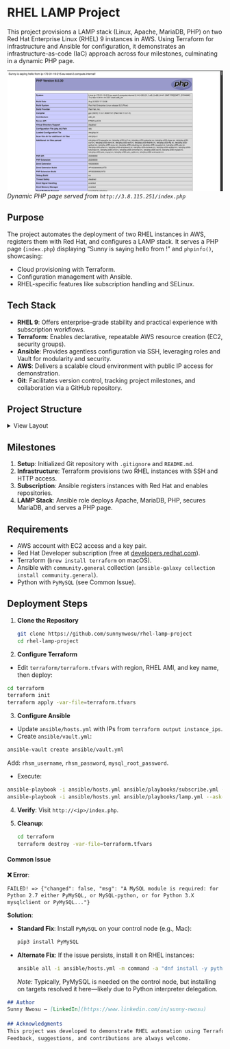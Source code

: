 # RHEL LAMP Project

This project provisions a LAMP stack (Linux, Apache, MariaDB, PHP) on two Red Hat Enterprise Linux (RHEL) 9 instances in AWS. Using Terraform for infrastructure and Ansible for configuration, it demonstrates an infrastructure-as-code (IaC) approach across four milestones, culminating in a dynamic PHP page.


![LAMP Stack Output](./screenshot.png)  
*Dynamic PHP page served from `http://3.8.115.251/index.php`*


## Purpose

The project automates the deployment of two RHEL instances in AWS, registers them with Red Hat, and configures a LAMP stack. It serves a PHP page (`index.php`) displaying “Sunny is saying hello from <hostname>!” and `phpinfo()`, showcasing:
- Cloud provisioning with Terraform.
- Configuration management with Ansible.
- RHEL-specific features like subscription handling and SELinux.


## Tech Stack

- **RHEL 9**: Offers enterprise-grade stability and practical experience with subscription workflows.
- **Terraform**: Enables declarative, repeatable AWS resource creation (EC2, security groups).
- **Ansible**: Provides agentless configuration via SSH, leveraging roles and Vault for modularity and security.
- **AWS**: Delivers a scalable cloud environment with public IP access for demonstration.
- **Git**: Facilitates version control, tracking project milestones, and collaboration via a GitHub repository.


## Project Structure

<details>
<summary>View Layout</summary>

```text
rhel-lamp-project/
├── terraform/ 📂  - AWS infrastructure files
├── ansible/   📂  - Configuration playbooks and roles
├── .gitignore 📜  - Excludes sensitive files
└── README.md  📝  - Project overview
```
</details>



## Milestones

1. **Setup**: Initialized Git repository with `.gitignore` and `README.md`.
2. **Infrastructure**: Terraform provisions two RHEL instances with SSH and HTTP access.
3. **Subscription**: Ansible registers instances with Red Hat and enables repositories.
4. **LAMP Stack**: Ansible role deploys Apache, MariaDB, PHP, secures MariaDB, and serves a PHP page.


## Requirements

- AWS account with EC2 access and a key pair.
- Red Hat Developer subscription (free at [developers.redhat.com](https://developers.redhat.com)).
- Terraform (`brew install terraform` on macOS).
- Ansible with `community.general` collection (`ansible-galaxy collection install community.general`).
- Python with `PyMySQL` (see Common Issue).


## Deployment Steps

1. **Clone the Repository**
   ```bash
   git clone https://github.com/sunnynwosu/rhel-lamp-project
   cd rhel-lamp-project


2. **Configure Terraform**  
- Edit `terraform/terraform.tfvars` with region, RHEL AMI, and key name, then deploy:
```bash
cd terraform
terraform init
terraform apply -var-file=terraform.tfvars
```

3. **Configure Ansible**  
- Update `ansible/hosts.yml` with IPs from `terraform output instance_ips`.  
- Create `ansible/vault.yml`:

```bash
ansible-vault create ansible/vault.yml
```
Add: `rhsm_username`, `rhsm_password`, `mysql_root_password`.  
- Execute:  
```bash
ansible-playbook -i ansible/hosts.yml ansible/playbooks/subscribe.yml --ask-vault-pass
ansible-playbook -i ansible/hosts.yml ansible/playbooks/lamp.yml --ask-vault-pass
```

4. **Verify**: Visit `http://<ip>/index.php`.

5. **Cleanup**:
    ```bash
    cd terraform
    terraform destroy -var-file=terraform.tfvars


#### Common Issue

**❌ Error**:
```text
FAILED! => {"changed": false, "msg": "A MySQL module is required: for Python 2.7 either PyMySQL, or MySQL-python, or for Python 3.X mysqlclient or PyMySQL..."}
```

**Solution**:

- **Standard Fix**: Install `PyMySQL` on your control node (e.g., Mac):
    ```bash
    pip3 install PyMySQL
    ```

- **Alternate Fix**: If the issue persists, install it on RHEL instances:
    ```bash
    ansible all -i ansible/hosts.yml -m command -a "dnf install -y python3-PyMySQL" -b
    ```
    
    *Note:* Typically, PyMySQL is needed on the control node, but installing on targets resolved it here—likely due to Python interpreter delegation.



```markdown
## Author  
Sunny Nwosu — [LinkedIn](https://www.linkedin.com/in/sunny-nwosu)

## Acknowledgments  
This project was developed to demonstrate RHEL automation using Terraform and Ansible.  
Feedback, suggestions, and contributions are always welcome.
